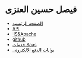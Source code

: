 #
<html lang="en">

<body>
    <h1>فيصل حسين العنزى </h1>
    <ul>
        <li>
            <a href="page1.html">الصفحه الرئيسيه</a>
        </li>
        <li>
            <a href="page2.html">API</a>
        </li>
        <li>
            <a href="IIS&Apache.html">IIS&Apache</a>
        </li>
        <li>
            <a href="github.html">github</a>
        </li>
        <li>
            <a href="Saas.html">خدمات Saas</a>
        </li>
        <li>
            <a href="paytech.html">بوابات الدفع الالكترونى</a>
        </li>
    </ul>
</body>

</html>
